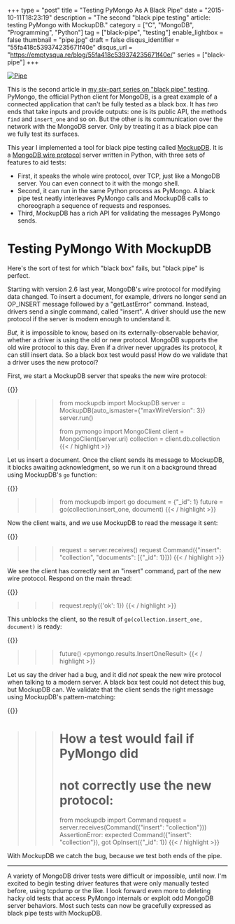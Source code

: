 +++
type = "post"
title = "Testing PyMongo As A Black Pipe"
date = "2015-10-11T18:23:19"
description = "The second \"black pipe testing\" article: testing PyMongo with MockupDB."
category = ["C", "MongoDB", "Programming", "Python"]
tag = ["black-pipe", "testing"]
enable_lightbox = false
thumbnail = "pipe.jpg"
draft = false
disqus_identifier = "55fa418c539374235671f40e"
disqus_url = "https://emptysqua.re/blog/55fa418c539374235671f40e/"
series = ["black-pipe"]
+++

<p><a href="https://www.flickr.com/photos/emptysquare/2227062653"><img alt="Pipe" src="pipe.jpg" style="display:block; margin-left:auto; margin-right:auto;" title="Pipe"/></a></p>
<p>This is the second article in <a href="/black-pipe-testing-series/">my six-part series on "black pipe" testing</a>. PyMongo, the official Python client for MongoDB, is a great example of a connected application that can't be fully tested as a black box. It has <em>two</em> ends that take inputs and provide outputs: one is its public API, the methods <code>find</code> and <code>insert_one</code> and so on. But the other is its communication over the network with the MongoDB server. Only by treating it as a black pipe can we fully test its surfaces.</p>
<p>This year I implemented a tool for black pipe testing called
<a href="http://mockupdb.readthedocs.org/">MockupDB</a>. It is a <a href="http://docs.mongodb.org/meta-driver/latest/legacy/mongodb-wire-protocol/">MongoDB wire protocol</a> server written in Python, with three
sets of features to aid tests:</p>
<ul>
<li>First, it speaks the whole wire protocol,
over TCP, just like a MongoDB server. You can even connect to it with the mongo shell.</li>
<li>Second, 
it can run in the same Python process as PyMongo. A black pipe test neatly interleaves
PyMongo calls and MockupDB calls to choreograph a sequence of requests and responses.</li>
<li>Third, MockupDB has a rich API for validating the messages PyMongo sends.</li>
</ul>
<h1 id="testing-pymongo-with-mockupdb">Testing PyMongo With MockupDB</h1>
<p>Here's the sort of test for which "black box" fails, but "black pipe" is perfect.</p>
<p>Starting with version 2.6 last year, MongoDB's wire protocol for modifying data changed. To insert a document, for example, drivers no longer send an OP_INSERT message followed by a "getLastError" command. Instead, drivers send a single command, called "insert". A driver should use the new protocol if the server is modern enough to understand it.</p>
<p><em>But</em>, it is impossible to know, based on its externally-observable behavior, whether a driver is using the old or new protocol. MongoDB supports the old wire protocol to this day. Even if a driver never upgrades its protocol, it can still insert data. So a black box test would pass! How do we validate that a driver uses the new protocol?</p>
<p>First, we start a MockupDB server that speaks the new wire protocol:</p>

{{<highlight python3>}}
>>> from mockupdb import MockupDB
>>> server = MockupDB(auto_ismaster={"maxWireVersion": 3})
>>> server.run()
>>> 
>>> from pymongo import MongoClient
>>> client = MongoClient(server.uri)
>>> collection = client.db.collection
{{< / highlight >}}

<p>Let us insert a document. Once the client sends its message to MockupDB, it blocks awaiting acknowledgment, so we run it on a background thread using MockupDB's <code>go</code> function:</p>

{{<highlight python3>}}
>>> from mockupdb import go
>>> document = {"_id": 1}
>>> future = go(collection.insert_one, document)
{{< / highlight >}}

<p>Now the client waits, and we use MockupDB to read the message it sent:</p>

{{<highlight python3>}}
>>> request = server.receives()
>>> request
Command({"insert": "collection", "documents": [{"_id": 1}]})
{{< / highlight >}}

<p>We see the client has correctly sent an "insert" command, part of the new wire protocol. Respond on the main thread:</p>

{{<highlight python3>}}
>>> request.reply({'ok': 1})
{{< / highlight >}}

<p>This unblocks the client, so the result of <code>go(collection.insert_one, document)</code> is ready:</p>

{{<highlight python3>}}
>>> future()
<pymongo.results.InsertOneResult>
{{< / highlight >}}

<p>Let us say the driver had a bug, and it did <em>not</em> speak the new wire protocol when talking to a modern server. A black box test could not detect this bug, but MockupDB can. We validate that the client sends the right message using MockupDB's pattern-matching:</p>

{{<highlight python3>}}
>>> # How a test would fail if PyMongo did
>>> # not correctly use the new protocol:
>>>
>>> from mockupdb import Command
>>> request = server.receives(Command({"insert": "collection"}))
AssertionError:
expected Command({"insert": "collection"}), got OpInsert({"_id": 1})
{{< / highlight >}}

<p>With MockupDB we catch the bug, because we test both ends of the pipe.</p>
<hr/>
<p>A variety of MongoDB driver tests were difficult or impossible, until now. I'm excited to begin testing driver features that were only manually tested before, using tcpdump or the like. I look forward even more to deleting hacky old tests that access PyMongo internals or exploit odd MongoDB server behaviors. Most such tests can now be gracefully expressed as black pipe tests with MockupDB.</p>
